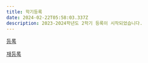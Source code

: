```yaml
---
title: 학기등록
date: 2024-02-22T05:58:03.337Z
description: 2023-2024학년도 2학기 등록이 시작되었습니다.
---
```


<a class="bg-blue-  500 hover:bg-blue-700 text-white font-bold py-2 px-4 rounded my-8" href="/ko/registration_pages/register">등록</a>

<a class="bg-blue-500 hover:bg-blue-700 text-white font-bold py-2 px-4 rounded" href="/ko/registration_pages/reregister">재등록</a>
